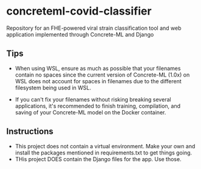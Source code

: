 # concreteml-covid-classifier
Repository for an FHE-powered viral strain classification tool and web application implemented through Concrete-ML and Django

## Tips
- When using WSL, ensure as much as possible that your filenames contain no spaces since the current version of Concrete-ML (1.0x) on WSL does not account for spaces in filenames due to the different filesystem being used in WSL.

- If you can't fix your filenames without risking breaking several applications, it's recommended to finish training, compilation, and saving of your Concrete-ML model on the Docker container.

## Instructions
- This project does not contain a virtual environment. Make your own and install the packages mentioned in requirements.txt to get things going.
- THis project DOES contain the Django files for the app. Use those.
